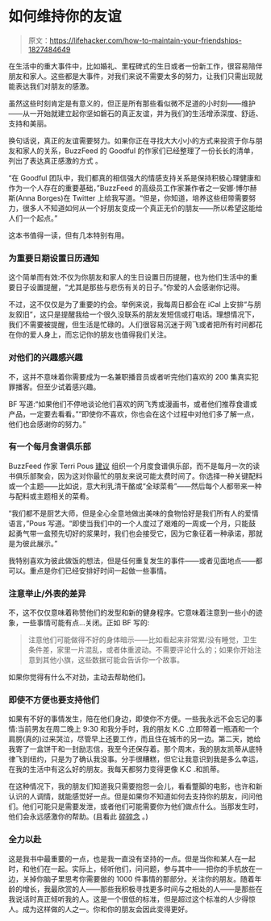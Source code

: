 # 如何维持你的友谊

> 原文：<https://lifehacker.com/how-to-maintain-your-friendships-1827484649>

在生活中的重大事件中，比如婚礼、里程碑式的生日或者一份新工作，很容易陪伴朋友和家人。这些都是大事件，对我们来说不需要太多的努力，让我们只需出现就能表达我们对朋友的感激。



虽然这些时刻肯定是有意义的，但正是所有那些看似微不足道的小时刻——维护——从一开始就建立起你坚如磐石的真正友谊，并为我们的生活增添深度、舒适、支持和美丽。

换句话说，真正的友谊需要努力。如果你正在寻找大大小小的方式来投资于你与朋友和家人的关系，BuzzFeed 的 Goodful 的作家们已经整理了一份长长的清单，列出了表达真正感激的方式 。

“在 Goodful 团队中，我们都真的相信强大的情感支持关系是保持积极心理健康和作为一个人存在的重要基础，”BuzzFeed 的高级员工作家兼作者之一安娜·博尔赫斯(Anna Borges)在 Twitter 上给我写道。“但是，你知道，培养这些纽带需要努力，很多人不知道如何从一个好朋友变成一个真正无价的朋友——所以希望这能给人们一个起点。”

这本书值得一读，但有几本特别有用。

### 为重要日期设置日历通知

这个简单而有效:不仅为你朋友和家人的生日设置日历提醒，也为他们生活中的重要日子设置提醒，“尤其是那些与悲伤有关的日子。”你爱的人会感谢你记得。

不过，这不仅仅是为了重要的约会。举例来说，我每周日都会在 iCal 上安排“与朋友叙旧”，这只是提醒我给一个很久没联系的朋友发短信或打电话。理想情况下，我们不需要被提醒，但生活是忙碌的。人们很容易沉迷于网飞或者把所有时间都花在你的爱人身上，而忘记你的朋友也值得我们关注。

### 对他们的兴趣感兴趣

不，这并不意味着你需要成为一名兼职播音员或者听完他们喜欢的 200 集真实犯罪播客。但至少试着感兴趣。

BF 写道:“如果他们不停地谈论他们喜欢的网飞秀或漫画书，或者他们推荐食谱或产品，一定要去看看。”“即使你不喜欢，你也会在这个过程中对他们多了解一点，他们也会感谢你的努力。”

### 有一个每月食谱俱乐部

BuzzFeed 作家 Terri Pous [建议](https://www.buzzfeed.com/terripous/a-monthly-recipe-club-is-the-book-club-replacement) 组织一个月度食谱俱乐部，而不是每月一次的读书俱乐部聚会，因为这对你最忙的朋友来说可能太费时间了。你选择一种关键配料或一个主题——比如说，意大利乳清干酪或“全球菜肴”——然后每个人都带来一种与配料或主题相关的菜肴。

“我们都不是厨艺大师，但是全心全意地做出美味的食物恰好是我们所有人的爱情语言，”Pous 写道。“即使当我们中的一个人度过了艰难的一周或一个月，只能鼓起勇气带一盒预先切好的浆果时，我们也会接受它，因为它象征着一种承诺，那就是为彼此展示。”

我特别喜欢为彼此做饭的想法，但是任何重复发生的事件——或者见面地点——都可以。重点是你们已经安排好时间一起做一些事情。

### 注意举止/外表的差异

不，这不仅仅意味着称赞他们的发型和新的健身程序。它意味着注意到一些小的迹象，一些事情可能有点...关闭。正如 BF 写的:

> 注意他们可能做得不好的身体暗示——比如看起来非常累/没有睡觉，卫生条件差，家里一片混乱，或者体重波动。不需要评论什么的；如果你开始注意到其他小旗，这些数据可能会告诉你一个故事。

如果你觉得有什么不对劲，主动去帮助他们。

### 即使不方便也要支持他们

如果有不好的事情发生，陪在他们身边，即使你不方便。一些我永远不会忘记的事情:当前男友在周二晚上 9:30 和我分手时，我的朋友 K.C .立即带着一瓶酒和一个肩膀(真的)过来哭泣，尽管早上还要工作，而且住在城市的另一边。第二天，她给我寄了一盒饼干和一封励志信，我至今还保存着。那个周末，我的朋友凯蒂从底特律飞到纽约，只是为了确认我没事。分手很糟糕，但它让我意识到我是多么幸运，在我的生活中有这么好的朋友。我每天都努力变得更像 K.C .和凯蒂。

在这种情况下，我的朋友们知道我只需要抱怨一会儿，看看蹩脚的电影，也许和新认识的人调情，就能感觉好一点。但是如果你不知道如何去支持你的朋友，问问他们。他们可能只是需要发泄，或者他们可能需要你为他们做点什么。当那发生时，他们会永远感激你的帮助。(且看此 [碎碎念](https://twitter.com/sheilakathleen/status/1005116845240848385) 。)

### 全力以赴

这是我书中最重要的一点，也是我一直没有坚持的一点。但是当你和某人在一起时，和他们在一起。实际上，倾听他们，问问题，参与其中——把你的手机放在一边，关掉你脑子里思考你需要做的 1000 件事情的那部分。关注你的朋友。随着年龄的增长，我最欣赏的人——那些我积极寻找更多时间与之相处的人——是那些在我说话时真正倾听我的人。这是一个很低的标准，但是超过这个标准的人少得惊人。成为这样做的人之一。你和你的朋友会因此变得更好。